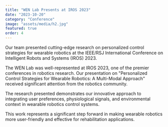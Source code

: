 ```yaml
---
title: "WEN Lab Presents at IROS 2023"
date: "2023-10-20"
category: "Conference"
image: "assets/media/h2.jpg"
featured: true
order: 4
---
```


Our team presented cutting-edge research on personalized control strategies for wearable robotics at the IEEE/RSJ International Conference on Intelligent Robots and Systems (IROS) 2023.

The WEN Lab was well-represented at IROS 2023, one of the premier conferences in robotics research. Our presentation on "Personalized Control Strategies for Wearable Robotics: A Multi-Modal Approach" received significant attention from the robotics community.

The research presented demonstrates our innovative approach to integrating user preferences, physiological signals, and environmental context in wearable robotics control systems.

This work represents a significant step forward in making wearable robotics more user-friendly and effective for rehabilitation applications. 